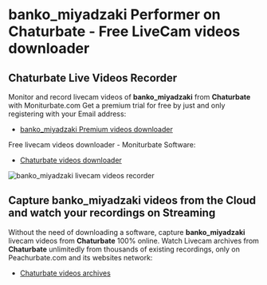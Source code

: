 # banko_miyadzaki Performer on Chaturbate - Free LiveCam videos downloader

## Chaturbate Live Videos Recorder

Monitor and record livecam videos of **banko_miyadzaki** from **Chaturbate** with Moniturbate.com
Get a premium trial for free by just and only registering with your Email address:
* [banko_miyadzaki Premium videos downloader](https://moniturbate.com/request-demo-licence-key.html)

Free livecam videos downloader - Moniturbate Software:
* [Chaturbate videos downloader](https://moniturbate.com/moniturbate-download-software.html)

![banko_miyadzaki livecam videos recorder](https://peachurnet.com/templates/moniturbate-software.png)


## Capture banko_miyadzaki videos from the Cloud and watch your recordings on Streaming

Without the need of downloading a software, capture **banko_miyadzaki** livecam videos from **Chaturbate** 100% online.
Watch Livecam archives from **Chaturbate** unlimitedly from thousands of existing recordings, only on Peachurbate.com and its websites network:
* [Chaturbate videos archives](https://peachurnet.com/)